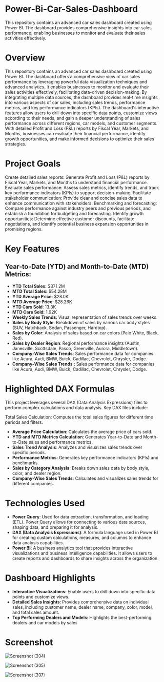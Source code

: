 # Power-Bi-Car-Sales-Dashboard
This repository contains an advanced car sales dashboard created using Power BI. The dashboard provides comprehensive insights into car sales performance, enabling businesses to monitor and evaluate their sales activities effectively.
# Overview
This repository contains an advanced car sales dashboard created using Power BI. The dashboard offers a comprehensive view of car sales performance by leveraging powerful data visualization techniques and advanced analytics. It enables businesses to monitor and evaluate their sales activities effectively, facilitating data-driven decision-making. By integrating multiple data sources, the dashboard provides real-time insights into various aspects of car sales, including sales trends, performance metrics, and key performance indicators (KPIs).
The dashboard's interactive features allow users to drill down into specific data points, customize views according to their needs, and gain a deeper understanding of sales performance across different regions, car models, and customer segments. With detailed Profit and Loss (P&L) reports by Fiscal Year, Markets, and Months, businesses can evaluate their financial performance, identify growth opportunities, and make informed decisions to optimize their sales strategies.

# Project Goals
Create detailed sales reports: Generate Profit and Loss (P&L) reports by Fiscal Year, Markets, and Months to understand financial performance.
Evaluate sales performance: Assess sales metrics, identify trends, and track key performance indicators (KPIs) to support decision-making.
Facilitate stakeholder communication: Provide clear and concise sales data to enhance communication with stakeholders.
Benchmarking and forecasting: Compare performance against industry peers and previous periods, and establish a foundation for budgeting and forecasting.
Identify growth opportunities: Determine effective customer discounts, facilitate negotiations, and identify potential business expansion opportunities in promising regions.

# Key Features
## Year-to-Date (YTD) and Month-to-Date (MTD) Metrics:
* **YTD Total Sales**: $371.2M
* **MTD Total Sales**: $54.28M
* **YTD Average Price**: $28.0K
* **MTD Average Price**: $28.26K
* **YTD Cars Sold**: 13.3K
* **MTD Cars Sold**: 1.92K
* **Weekly Sales Trends**: Visual representation of sales trends over weeks.
* **Sales by Body Style**: Breakdown of sales by various car body styles (SUV, Hatchback, Sedan, Passenger, Hardtop).
* **Sales by Color**: Analysis of sales based on car colors (Pale White, Black, Red).
* **Sales by Dealer Region**: Regional performance insights (Austin, Janesville, Scottsdale, Pasco, Greenville, Aurora, Middletown).
* **Company-Wise Sales Trends**: Sales performance data for companies like Acura, Audi, BMW, Buick, Cadillac, Chevrolet, Chrysler, Dodge.
* **Company-Wise Sales Trends** : Sales performance data for companies like Acura, Audi, BMW, Buick, Cadillac, Chevrolet, Chrysler, Dodge.

# Highlighted DAX Formulas
This project leverages several DAX (Data Analysis Expressions) files to perform complex calculations and data analysis. Key DAX files include:

Total Sales Calculation: Computes the total sales figures for different time periods and filters.
* **Average Price Calculation**: Calculates the average price of cars sold.
* **YTD and MTD Metrics Calculation**: Generates Year-to-Date and Month-to-Date sales and performance metrics.
* **Sales Trend Analysis**: Analyzes and visualizes sales trends over specific periods.
* **Performance Metrics**: Generates key performance indicators (KPIs) and benchmarks.
* **Sales by Category Analysis**: Breaks down sales data by body style, color, and dealer region.
* **Company-Wise Sales Trends**: Calculates and visualizes sales trends for different companies.

# Technologies Used
* **Power Query**: Used for data extraction, transformation, and loading (ETL). Power Query allows for connecting to various data sources, shaping data, and preparing it for analysis.
* **DAX (Data Analysis Expressions)**: A formula language used in Power BI for creating custom calculations, measures, and columns to enhance data analysis capabilities.
* **Power BI**: A business analytics tool that provides interactive visualizations and business intelligence capabilities. It allows users to create reports and dashboards to share insights across the organization.


# Dashboard Highlights
* **Interactive Visualizations**: Enable users to drill down into specific data points and customize views.
* **Detailed Sales Insights**: Provides comprehensive data on individual sales, including customer name, dealer name, company, color, model, and total sales amount.
* **Top Performing Dealers and Models**: Highlights the best-performing dealers and car models by sales

# Screenshot
![Screenshot (304)](https://github.com/user-attachments/assets/be77ddab-ae84-4e7b-aded-efa1e1ee32a4)


![Screenshot (305)](https://github.com/user-attachments/assets/ad920476-0517-498b-8278-144b59f5b9dc)

![Screenshot (307)](https://github.com/user-attachments/assets/5157ffef-7de0-41bc-b202-79fd06db65db)
